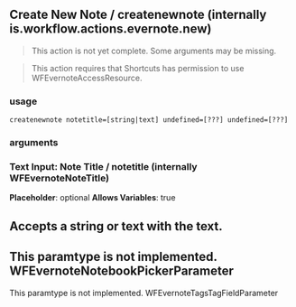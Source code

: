 
## Create New Note / createnewnote (internally is.workflow.actions.evernote.new)

> This action is not yet complete. Some arguments may be missing.


> This action requires that Shortcuts has permission to use WFEvernoteAccessResource.

### usage
`createnewnote notetitle=[string|text] undefined=[???] undefined=[???]`

### arguments
### Text Input: Note Title / notetitle (internally WFEvernoteNoteTitle)
**Placeholder**: optional
**Allows Variables**: true


Accepts a string 
or text
with the text.
---
This paramtype is not implemented. WFEvernoteNotebookPickerParameter
---
This paramtype is not implemented. WFEvernoteTagsTagFieldParameter
